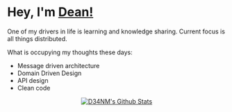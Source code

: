 # Hey, I'm [Dean!](https://github.com/D34NM/)

One of my drivers in life is learning and knowledge sharing. Current focus is all things distributed.

What is occupying my thoughts these days:

- Message driven architecture
- Domain Driven Design
- API design
- Clean code

<p align="center">
  <a href="https://github.com/D34NM/github-readme-stats"><img alt="D34NM's Github Stats" src="https://github-readme-stats.vercel.app/api?username=D34NM&count_private=true&show_icons=true&theme=dracula"/></a>
</p>
